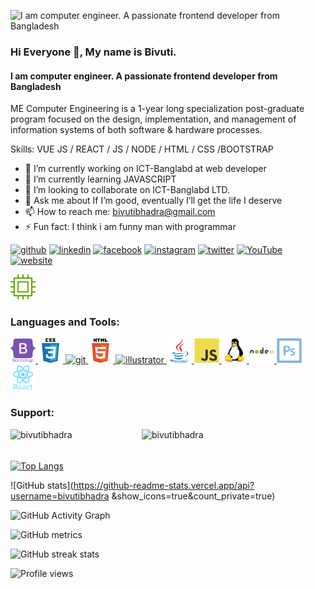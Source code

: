 
![I am computer engineer. A passionate frontend developer from Bangladesh](https://scontent.fdac116-1.fna.fbcdn.net/v/t1.18169-9/12472712_1042089575865692_4345929363994273381_n.jpg?_nc_cat=110&ccb=1-5&_nc_sid=e3f864&_nc_eui2=AeGwfzRjqKIQmQFYORW0ww3vW74aRNlx4h1bvhpE2XHiHQe-M1iHZuisV3GisOLkBE2wVJpTJykuKdBu9s7vU3q2&_nc_ohc=DuGRrLDuJIUAX_aaPeg&_nc_ht=scontent.fdac116-1.fna&oh=00_AT8qfRl_sJstZiHxJqAtJEzX64cfXI6JtT8jBiKM6SuuJA&oe=61F12C80)



### Hi Everyone 👋, My name is Bivuti.
#### I am computer engineer. A passionate frontend developer from Bangladesh

ME Computer Engineering is a 1-year long specialization post-graduate program focused on the design, implementation, and management of information systems of both software & hardware processes.

Skills: VUE JS / REACT / JS / NODE / HTML / CSS /BOOTSTRAP

- 🔭 I’m currently working on ICT-Banglabd at web developer 
- 🌱 I’m currently learning JAVASCRIPT 
- 👯 I’m looking to collaborate on ICT-Banglabd LTD. 
- 💬 Ask me about If I’m good, eventually I’ll get the life I deserve 
- 📫 How to reach me: bivutibhadra@gmail.com 
- ⚡ Fun fact: I think i am funny man with programmar 


[<img src='https://cdn.jsdelivr.net/npm/simple-icons@3.0.1/icons/github.svg' alt='github' height='40' color='red'>](https://github.com/bivutibhadra )  [<img src='https://cdn.jsdelivr.net/npm/simple-icons@3.0.1/icons/linkedin.svg' alt='linkedin' height='40'>](https://www.linkedin.com/in/https://www.linkedin.com/in/bivuti-bhadra-134b24215//)  [<img src='https://cdn.jsdelivr.net/npm/simple-icons@3.0.1/icons/facebook.svg' alt='facebook' height='40'>](https://www.facebook.com/https://www.facebook.com/bbivuti)  [<img src='https://cdn.jsdelivr.net/npm/simple-icons@3.0.1/icons/instagram.svg' alt='instagram' height='40'>](https://www.instagram.com/https://www.instagram.com/bivuti_bhadra//)  [<img src='https://cdn.jsdelivr.net/npm/simple-icons@3.0.1/icons/twitter.svg' alt='twitter' height='40'>](https://twitter.com/https://twitter.com/Bivuti2)  [<img src='https://cdn.jsdelivr.net/npm/simple-icons@3.0.1/icons/youtube.svg' alt='YouTube' height='40'>](https://www.youtube.com/channel/https://www.youtube.com/channel/UCHZXAaFBcIzpIfIjdWMleig)  [<img src='https://cdn.jsdelivr.net/npm/simple-icons@3.0.1/icons/icloud.svg' alt='website' height='40'>](https://bivutibhadra.github.io/cv-project/)  

<a href='https://docs.github.com/en/developers'><img src='https://raw.githubusercontent.com/acervenky/animated-github-badges/master/assets/devbadge.gif' width='40' height='40'></a> 



<p align="left">
</p>

<h3 align="left">Languages and Tools:</h3>
<p align="left"> <a href="https://getbootstrap.com" target="_blank" rel="noreferrer"> <img src="https://raw.githubusercontent.com/devicons/devicon/master/icons/bootstrap/bootstrap-plain-wordmark.svg" alt="bootstrap" width="40" height="40"/> </a> <a href="https://www.w3schools.com/css/" target="_blank" rel="noreferrer"> <img src="https://raw.githubusercontent.com/devicons/devicon/master/icons/css3/css3-original-wordmark.svg" alt="css3" width="40" height="40"/> </a> <a href="https://git-scm.com/" target="_blank" rel="noreferrer"> <img src="https://www.vectorlogo.zone/logos/git-scm/git-scm-icon.svg" alt="git" width="40" height="40"/> </a> <a href="https://www.w3.org/html/" target="_blank" rel="noreferrer"> <img src="https://raw.githubusercontent.com/devicons/devicon/master/icons/html5/html5-original-wordmark.svg" alt="html5" width="40" height="40"/> </a> <a href="https://www.adobe.com/in/products/illustrator.html" target="_blank" rel="noreferrer"> <img src="https://www.vectorlogo.zone/logos/adobe_illustrator/adobe_illustrator-icon.svg" alt="illustrator" width="40" height="40"/> </a> <a href="https://www.java.com" target="_blank" rel="noreferrer"> <img src="https://raw.githubusercontent.com/devicons/devicon/master/icons/java/java-original.svg" alt="java" width="40" height="40"/> </a> <a href="https://developer.mozilla.org/en-US/docs/Web/JavaScript" target="_blank" rel="noreferrer"> <img src="https://raw.githubusercontent.com/devicons/devicon/master/icons/javascript/javascript-original.svg" alt="javascript" width="40" height="40"/> </a> <a href="https://www.linux.org/" target="_blank" rel="noreferrer"> <img src="https://raw.githubusercontent.com/devicons/devicon/master/icons/linux/linux-original.svg" alt="linux" width="40" height="40"/> </a> <a href="https://nodejs.org" target="_blank" rel="noreferrer"> <img src="https://raw.githubusercontent.com/devicons/devicon/master/icons/nodejs/nodejs-original-wordmark.svg" alt="nodejs" width="40" height="40"/> </a> <a href="https://www.photoshop.com/en" target="_blank" rel="noreferrer"> <img src="https://raw.githubusercontent.com/devicons/devicon/master/icons/photoshop/photoshop-line.svg" alt="photoshop" width="40" height="40"/> </a> <a href="https://reactjs.org/" target="_blank" rel="noreferrer"> <img src="https://raw.githubusercontent.com/devicons/devicon/master/icons/react/react-original-wordmark.svg" alt="react" width="40" height="40"/> </a> </p>

<h3 align="left">Support:</h3>
<p><a href="https://www.buymeacoffee.com/bivutibhadra "> <img align="left" src="https://cdn.buymeacoffee.com/buttons/v2/default-yellow.png" height="50" width="210" alt="bivutibhadra " /></a><a href="https://ko-fi.com/bivutibhadra "> <img align="left" src="https://cdn.ko-fi.com/cdn/kofi3.png?v=3" height="50" width="210" alt="bivutibhadra " /></a></p><br><br>






[![Top Langs](https://github-readme-stats.vercel.app/api/top-langs/?username=bivutibhadra )](https://github.com/anuraghazra/github-readme-stats)

![GitHub stats](https://github-readme-stats.vercel.app/api?username=bivutibhadra &show_icons=true&count_private=true)  

![GitHub Activity Graph](https://activity-graph.herokuapp.com/graph?username=bivutibhadra )  

![GitHub metrics](https://metrics.lecoq.io/bivutibhadra )  

![GitHub streak stats](https://github-readme-streak-stats.herokuapp.com/?user=bivutibhadra )  

![Profile views](https://gpvc.arturio.dev/bivutibhadra )  
